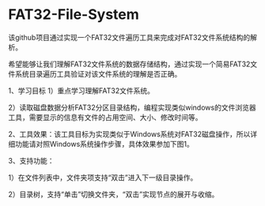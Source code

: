 # FAT32-File-System

该github项目通过实现一个FAT32文件遍历工具来完成对FAT32文件系统结构的解析。

希望能够让我们理解FAT32文件系统的数据存储结构，通过实现一个简易FAT32文件系统目录遍历工具验证对该文件系统的理解是否正确。 

1、学习目标
  1）重点学习理解FAT32文件系统。

  2）读取磁盘数据分析FAT32分区目录结构，编程实现类似windows的文件浏览器工具，需要显示的信息有文件的占用空间、大小、修改时间等。

2、工具效果：该工具目标为实现类似于Windows系统对FAT32磁盘操作，所以详细功能请对照Windows系统操作步骤，具体效果参加下图1。

3、支持功能：
 
  1）在文件列表中，文件夹项支持“双击”进入下一级目录操作。

  2）目录树，支持“单击”切换文件夹，“双击”实现节点的展开与收缩。
